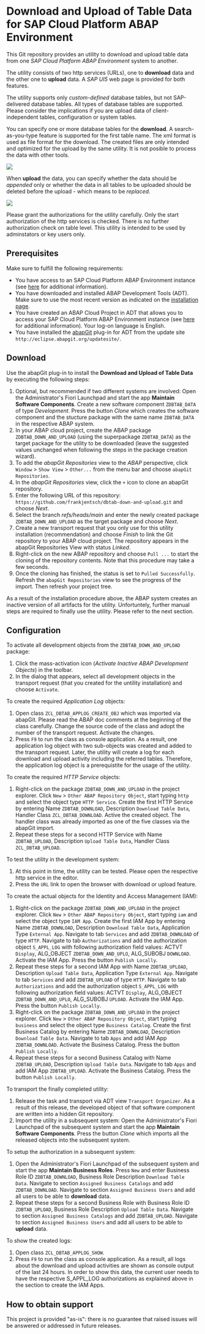 # Download and Upload of Table Data for SAP Cloud Platform ABAP Environment
This Git repository provides an utility to download and upload table data from one <em>SAP Cloud Platform ABAP Environment</em> system to another. 

The utility consists of two http services (URLs), one to **download** data and the other one to **upload** data. A *SAP UI5* web page is provided for both features.

The utility supports only *custom-defined* database tables, but not SAP-delivered database tables. All types of database tables are supported. Please consider the implications if you are upload data of client-independent tables, configuration or system tables.

You can specify one or more database tables for the **download**. A search-as-you-type feature is supported for the first table name. The xml format is used as file format for the download. The created files are only intended and optimized for the upload by the same utility. It is not posible to process the data with other tools. 

![](png/download.png)

When **upload** the data, you can specify whether the data should be *appended* only or whether the data in all tables to be uploaded should be deleted before the upload - which means to be *replaced*.

![](png/upload.png)

Please grant the authorizations for the utility carefully. Only the start authorization of the http services is checked. There is no further authorization check on table level. This utility is intended to be used by adminstators or key users only.

## Prerequisites
Make sure to fulfill the following requirements:
* You have access to an SAP Cloud Platform ABAP Environment instance (see [here](https://blogs.sap.com/2018/09/04/sap-cloud-platform-abap-environment) for additional information).
* You have downloaded and installed ABAP Development Tools (ADT). Make sure to use the most recent version as indicated on the [installation page](https://tools.hana.ondemand.com/#abap). 
* You have created an ABAP Cloud Project in ADT that allows you to access your SAP Cloud Platform ABAP Environment instance (see [here](https://help.sap.com/viewer/5371047f1273405bb46725a417f95433/Cloud/en-US/99cc54393e4c4e77a5b7f05567d4d14c.html) for additional information). Your log-on language is English.
* You have installed the [abapGit](https://github.com/abapGit/eclipse.abapgit.org) plug-in for ADT from the update site `http://eclipse.abapgit.org/updatesite/`.

## Download
Use the abapGit plug-in to install the **Download and Upload of Table Data** by executing the following steps:
1. Optional, but recommended if two different systems are involved: Open the Administrator's Fiori Launchpad and start the app **Maintain Software Components**. Create a new software component `ZDBTAB_DATA` of type *Development*. Press the button *Clone* which creates the software component and the stucture package with the same name `ZDBTAB_DATA` in the respective ABAP system.
2. In your ABAP cloud project, create the ABAP package `ZDBTAB_DOWN_AND_UPLOAD` (using the superpackage `ZDBTAB_DATA`) as the target package for the utility to be downloaded (leave the suggested values unchanged when following the steps in the package creation wizard).
3. To add the <em>abapGit Repositories</em> view to the <em>ABAP</em> perspective, click `Window` > `Show View` > `Other...` from the menu bar and choose `abapGit Repositories`.
4. In the <em>abapGit Repositories</em> view, click the `+` icon to clone an abapGit repository.
5. Enter the following URL of this repository: `https://github.com/frankjentsch/dbtab-down-and-upload.git` and choose <em>Next</em>.
6. Select the branch <em>refs/heads/main</em> and enter the newly created package `ZDBTAB_DOWN_AND_UPLOAD` as the target package and choose <em>Next</em>.
7. Create a new transport request that you only use for this utility installation (recommendation) and choose <em>Finish</em> to link the Git repository to your ABAP cloud project. The repository appears in the abapGit Repositories View with status <em>Linked</em>.
8. Right-click on the new ABAP repository and choose `Pull ...` to start the cloning of the repository contents. Note that this procedure may take a few seconds. 
9. Once the cloning has finished, the status is set to `Pulled Successfully`. Refresh the `abapGit Repositories` view to see the progress of the import. Then refresh your project tree. 

As a result of the installation procedure above, the ABAP system creates an inactive version of all artifacts for the utility. Unfortuntely, further manual steps are required to finally use the utility. Please refer to the next section.

## Configuration

To activate all development objects from the `ZDBTAB_DOWN_AND_UPLOAD` package: 
1. Click the mass-activation icon (<em>Activate Inactive ABAP Development Objects</em>) in the toolbar.  
2. In the dialog that appears, select all development objects in the transport request (that you created for the untility installation) and choose `Activate`. 

To create the required *Application Log* objects:
1. Open class `ZCL_DBTAB_APPLOG_CREATE_OBJ` which was imported via abapGit. Please read the ABAP doc comments at the beginning of the class carefully. Change the source code of the class and adopt the number of the transport request. Activate the changes.
2. Press `F9` to run the class as console application. As a result, one application log object with two sub-objects was created and added to the transport request. Later, the utility will create a log for each download and upload activity including the referred tables. Therefore, the application log object is a prerequistite for the usage of the utility.

To create the required *HTTP Service* objects:
1. Right-click on the package `ZDBTAB_DOWN_AND_UPLOAD` in the project explorer. Click `New` > `Other ABAP Repository Object`, start typing `http` and select the object type `HTTP Service`. Create the first HTTP Service by entering Name `ZDBTAB_DOWNLOAD`, Description `Download Table Data`, Handler Class `ZCL_DBTAB_DOWNLOAD`. Active the created object. The handler class was already imported as one of the five classes via the abapGit import.
2. Repeat these steps for a second HTTP Service with Name `ZDBTAB_UPLOAD`, Description `Upload Table Data`, Handler Class `ZCL_DBTAB_UPLOAD`. 

To test the utility in the development system:
1. At this point in time, the utility can be tested. Please open the respective http service in the editor.
2. Press the `URL` link to open the browser with download or upload feature.

To create the actual objects for the Identity and Access Management (IAM):
1. Right-click on the package `ZDBTAB_DOWN_AND_UPLOAD` in the project explorer. Click `New` > `Other ABAP Repository Object`, start typing `iam` and select the object type `IAM App`. Create the first IAM App by entering Name `ZDBTAB_DOWNLOAD`, Description `Download Table Data`, Application Type `External App`. Navigate to tab `Services` and add `ZDBTAB_DOWNLOAD` of type `HTTP`. Navigate to tab `Authorizations` and add the authorization object `S_APPL_LOG` with following authorization field values: ACTVT `Display`, ALG_OBJECT `ZDBTAB_DOWN_AND_UPLO`, ALG_SUBOBJ `DOWNLOAD`. Activate the IAM App. Press the button `Publish Locally`.
2. Repeat these steps for a second IAM App with Name `ZDBTAB_UPLOAD`, Description `Upload Table Data`, Application Type `External App`. Navigate to tab `Services` and add `ZDBTAB_UPLOAD` of type `HTTP`. Navigate to tab `Authorizations` and add the authorization object `S_APPL_LOG` with following authorization field values: ACTVT `Display`, ALG_OBJECT `ZDBTAB_DOWN_AND_UPLO`, ALG_SUBOBJ `UPLOAD`. Activate the IAM App. Press the button `Publish Locally`.
3. Right-click on the package `ZDBTAB_DOWN_AND_UPLOAD` in the project explorer. Click `New` > `Other ABAP Repository Object`, start typing `business` and select the object type `Business Catalog`. Create the first Business Catalog by entering Name `ZDBTAB_DOWNLOAD`, Description `Download Table Data`. Navigate to tab `Apps` and add IAM App `ZDBTAB_DOWNLOAD`. Activate the Business Catalog. Press the button `Publish Locally`.
4. Repeat these steps for a second Business Catalog with Name `ZDBTAB_UPLOAD`, Description `Upload Table Data`. Navigate to tab `Apps` and add IAM App `ZDBTAB_UPLOAD`. Activate the Business Catalog. Press the button `Publish Locally`.

To transport the finally completed utility:
1. Release the task and transport via ADT view `Transport Organizer`. As a result of this release, the developed object of that software component are written into a hidden Git repository.
2. Import the utility in a subsequent system: Open the Administrator's Fiori Launchpad of the subsequent system and start the app **Maintain Software Components**. Press the button *Clone* which imports all the released objects into the subsequent system.

To setup the authorization in a subsequent system:
1. Open the Administrator's Fiori Launchpad of the subsequent system and start the app **Maintain Business Roles**. Press `New` and enter Business Role ID `ZDBTAB_DOWNLOAD`, Business Role Description `Download Table Data`. Navigate to section `Assigned Business Catalogs` and add `ZDBTAB_DOWNLOAD`. Navigate to section `Assigned Business Users` and add all users to be able to **download** data.
2. Repeat these steps for a second Business Role with Business Role ID `ZDBTAB_UPLOAD`, Business Role Description `Upload Table Data`. Navigate to section `Assigned Business Catalogs` and add `ZDBTAB_UPLOAD`. Navigate to section `Assigned Business Users` and add all users to be able to **upload** data.

To show the created logs:
1. Open class `ZCL_DBTAB_APPLOG_SHOW`.
2. Press `F9` to run the class as console application. As a result, all logs about the download and upload activities are shown as console output of the last 24 hours. In order to show this data, the current user needs to have the respective S_APPL_LOG authorizations as explained above in the section to create the IAM Apps.

## How to obtain support
This project is provided "as-is": there is no guarantee that raised issues will be answered or addressed in future releases.